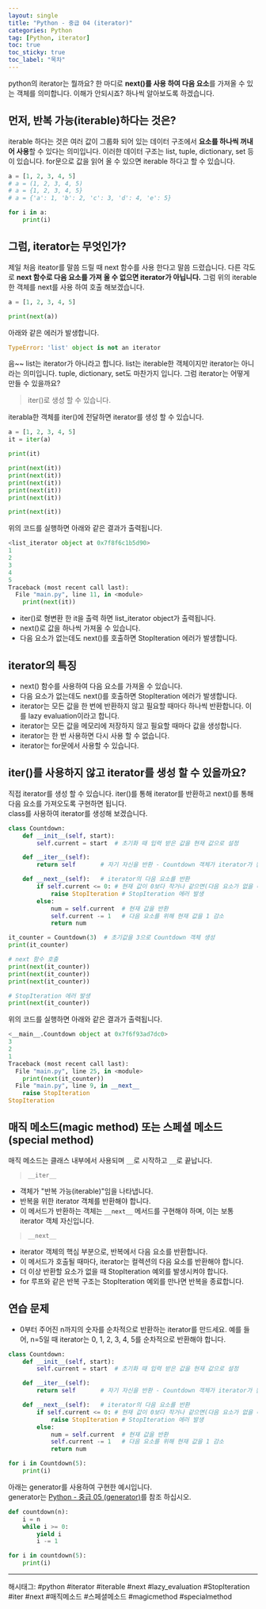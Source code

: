 ```yaml
---
layout: single
title: "Python - 중급 04 (iterator)"
categories: Python
tag: [Python, iterator]
toc: true
toc_sticky: true
toc_label: "목차"
---
```

python의 iterator는 뭘까요? 한 마디로 **next()를 사용 하여 다음 요소**를 가져올 수 있는 객체를 의미합니다. 이해가 안되시죠? 하나씩 알아보도록 하겠습니다.

## 먼저, 반복 가능(iterable)하다는 것은?

iterable 하다는 것은 여러 값이 그룹화 되어 있는 데이터 구조에서 **요소를 하나씩 꺼내어 사용**할 수 있다는 의미입니다. 이러한 데이터 구조는 list, tuple, dictionary, set 등이 있습니다. for문으로 값을 읽어 올 수 있으면 iterable 하다고 할 수 있습니다.

```python
a = [1, 2, 3, 4, 5]
# a = (1, 2, 3, 4, 5)
# a = {1, 2, 3, 4, 5}
# a = {'a': 1, 'b': 2, 'c': 3, 'd': 4, 'e': 5}

for i in a:
    print(i)
```

## 그럼, iterator는 무엇인가?

제일 처음 iteator를 말씀 드릴 때 next 함수를 사용 한다고 말씀 드렸습니다. 다른 각도로 **next 함수로 다음 요소를 가져 올 수 없으면 iterator가 아닙니다.** 그럼 위의 iterable한 객체를 next를 사용 하여 호출 해보겠습니다.

```python
a = [1, 2, 3, 4, 5]

print(next(a))
```

아래와 같은 에러가 발생합니다.

```python
TypeError: 'list' object is not an iterator
```

음~~ list는 iterator가 아니라고 합니다. list는 iterable한 객체이지만 iterator는 아니라는 의미입니다. tuple, dictionary, set도 마찬가지 입니다. 그럼 iterator는 어떻게 만들 수 있을까요?

> iter()로 생성 할 수 있습니다.

iterabla한 객체를 iter()에 전달하면 iterator를 생성 할 수 있습니다.

```python
a = [1, 2, 3, 4, 5]
it = iter(a)

print(it)

print(next(it))
print(next(it))
print(next(it))
print(next(it))
print(next(it))

print(next(it))
```

위의 코드를 실행하면 아래와 같은 결과가 출력됩니다.

```python
<list_iterator object at 0x7f8f6c1b5d90>
1
2
3
4
5
Traceback (most recent call last):
  File "main.py", line 11, in <module>
    print(next(it))
```

- iter()로 형변환 한 it을 출력 하면 list_iterator object가 출력됩니다.
- next()로 값을 하나씩 가져올 수 있습니다.
- 다음 요소가 없는데도 next()를 호출하면 StopIteration 에러가 발생합니다.

## iterator의 특징

- next() 함수를 사용하여 다음 요소를 가져올 수 있습니다.
- 다음 요소가 없는데도 next()를 호출하면 StopIteration 에러가 발생합니다.
- iterator는 모든 값을 한 번에 반환하지 않고 필요할 때마다 하나씩 반환합니다. 이를 lazy evaluation이라고 합니다.
- iterator는 모든 값을 메모리에 저장하지 않고 필요할 때마다 값을 생성합니다.
- iterator는 한 번 사용하면 다시 사용 할 수 없습니다.
- iterator는 for문에서 사용할 수 있습니다.

## iter()를 사용하지 않고 iterator를 생성 할 수 있을까요?

직접 iterator를 생성 할 수 있습니다. iter()를 통해 iterator를 반환하고 next()를 통해 다음 요소를 가져오도록 구현하면 됩니다.  
class를 사용하여 iterator를 생성해 보겠습니다.

```python
class Countdown:
    def __init__(self, start):
        self.current = start  # 초기화 때 입력 받은 값을 현재 값으로 설정

    def __iter__(self):
        return self       # 자기 자신을 반환 - Countdown 객체가 iterator가 됨

    def __next__(self):   # iterator의 다음 요소를 반환
        if self.current <= 0: # 현재 값이 0보다 작거나 같으면(다음 요소가 없을 때를 정의)
            raise StopIteration # StopIteration 에러 발생
        else:
            num = self.current  # 현재 값을 반환
            self.current -= 1   # 다음 요소를 위해 현재 값을 1 감소
            return num

it_counter = Countdown(3)  # 초기값을 3으로 Countdown 객체 생성
print(it_counter)

# next 함수 호출
print(next(it_counter))
print(next(it_counter))
print(next(it_counter))

# StopIteration 에러 발생
print(next(it_counter))
```

위의 코드를 실행하면 아래와 같은 결과가 출력됩니다.

```python
<__main__.Countdown object at 0x7f6f93ad7dc0>
3
2
1
Traceback (most recent call last):
  File "main.py", line 25, in <module>
    print(next(it_counter))
  File "main.py", line 9, in __next__
    raise StopIteration
StopIteration
```

## 매직 메소드(magic method) 또는 스페셜 메소드(special method)

매직 메소드는 클래스 내부에서 사용되며 `__`로 시작하고 `__`로 끝납니다.

> `__iter__`

- 객체가 "반복 가능(iterable)"임을 나타냅니다.
- 반복을 위한 iterator 객체를 반환해야 합니다.
- 이 메서드가 반환하는 객체는 `__next__` 메서드를 구현해야 하며, 이는 보통 iterator 객체 자신입니다.

> `__next__`

- iterator 객체의 핵심 부분으로, 반복에서 다음 요소를 반환합니다.
- 이 메서드가 호출될 때마다, iterator는 컬렉션의 다음 요소를 반환해야 합니다.
- 더 이상 반환할 요소가 없을 때 StopIteration 예외를 발생시켜야 합니다.
- for 루프와 같은 반복 구조는 StopIteration 예외를 만나면 반복을 종료합니다.

## 연습 문제

- 0부터 주어진 n까지의 숫자를 순차적으로 반환하는 iterator를 만드세요. 예를 들어, n=5일 때 iterator는 0, 1, 2, 3, 4, 5를 순차적으로 반환해야 합니다.

```python
class Countdown:
    def __init__(self, start):
        self.current = start  # 초기화 때 입력 받은 값을 현재 값으로 설정

    def __iter__(self):
        return self       # 자기 자신을 반환 - Countdown 객체가 iterator가 됨

    def __next__(self):   # iterator의 다음 요소를 반환
        if self.current <= 0: # 현재 값이 0보다 작거나 같으면(다음 요소가 없을 때를 정의)
            raise StopIteration # StopIteration 에러 발생
        else:
            num = self.current  # 현재 값을 반환
            self.current -= 1   # 다음 요소를 위해 현재 값을 1 감소
            return num

for i in Countdown(5):
    print(i)
```

아래는 generator를 사용하여 구현한 예시입니다.  
generator는 [Python - 중급 05 (generator)](/python/python-intermediate-05/)를 참조 하십시오.

```python
def countdown(n):
    i = n
    while i >= 0:
        yield i
        i -= 1

for i in countdown(5):
    print(i)
```

---

해시태그: #python #iterator #iterable #next #lazy_evaluation #StopIteration #iter #next #매직메소드 #스페셜메소드 #magicmethod #specialmethod
